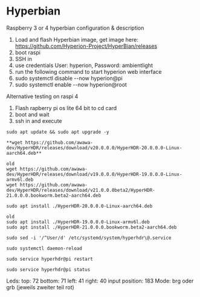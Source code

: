 # Hyperbian
Raspberry 3 or 4 hyperbian configuration &amp; description

1. Load and flash Hyperbian image, get image here: https://github.com/Hyperion-Project/HyperBian/releases
2. boot raspi
3. SSH in
4. use credentials User: hyperion, Password: ambientlight
5. run the following command to start hyperion web interface
6. sudo systemctl disable --now hyperion@pi
7. sudo systemctl enable --now hyperion@root


Alternative testing on raspi 4

1. Flash rapberry pi os lite 64 bit to cd card
2. boot and wait
3. ssh in and execute
```
sudo apt update && sudo apt upgrade -y
```
```
**wget https://github.com/awawa-dev/HyperHDR/releases/download/v20.0.0.0/HyperHDR-20.0.0.0-Linux-aarch64.deb**
```

```
old
wget https://github.com/awawa-dev/HyperHDR/releases/download/v19.0.0.0/HyperHDR-19.0.0.0-Linux-armv6l.deb
wget https://github.com/awawa-dev/HyperHDR/releases/download/v21.0.0.0beta2/HyperHDR-21.0.0.0.bookworm.beta2-aarch64.deb
```



```
sudo apt install ./HyperHDR-20.0.0.0-Linux-aarch64.deb
```
```
old
sudo apt install ./HyperHDR-19.0.0.0-Linux-armv6l.deb
sudo apt install ./HyperHDR-21.0.0.0.bookworm.beta2-aarch64.deb
```


```
sudo sed -i '/^User/d' /etc/systemd/system/hyperhdr\@.service
```
```
sudo systemctl daemon-reload
```
```
sudo service hyperhdr@pi restart
```
```
sudo service hyperhdr@pi status
```

Leds:
top: 72
bottom: 71
left: 41
right: 40
input position: 183
Mode: brg oder grb (jeweils zweiter teil rot)



